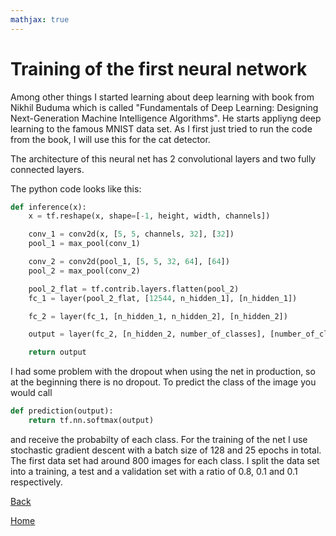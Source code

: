 ```yaml
---
mathjax: true
---
```



# Training of the first neural network

Among other things I started learning about deep learning with book from Nikhil Buduma which is called "Fundamentals of Deep Learning: Designing Next-Generation Machine Intelligence Algorithms". He starts appliyng deep learning to the famous MNIST data set. As I first just tried to run the code from the book, I will use this for the cat detector. 

The architecture of this neural net has 2 convolutional layers and two fully connected layers.

The python code looks like this:

```python
def inference(x):
    x = tf.reshape(x, shape=[-1, height, width, channels])

    conv_1 = conv2d(x, [5, 5, channels, 32], [32])
    pool_1 = max_pool(conv_1)

    conv_2 = conv2d(pool_1, [5, 5, 32, 64], [64])
    pool_2 = max_pool(conv_2)

    pool_2_flat = tf.contrib.layers.flatten(pool_2)
    fc_1 = layer(pool_2_flat, [12544, n_hidden_1], [n_hidden_1])

    fc_2 = layer(fc_1, [n_hidden_1, n_hidden_2], [n_hidden_2])

    output = layer(fc_2, [n_hidden_2, number_of_classes], [number_of_classes])

    return output
```

I had some problem with the dropout when using the net in production, so at the beginning there is no dropout. To predict the class of the image you would call

```python
def prediction(output):
    return tf.nn.softmax(output)
```

and receive the probabilty of each class. For the training of the net I use stochastic gradient descent with a batch size of 128 and 25 epochs in total. The first data set had around 800 images for each class. I split the data set into a training, a test and a validation set with a ratio of 0.8, 0.1 and 0.1 respectively.


[Back](https://felix-ha.github.io/2018/11/10/introduction_cat_detector)

[Home](https://felix-ha.github.io)
